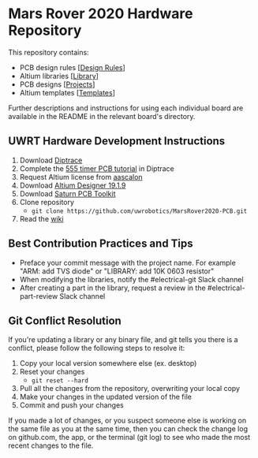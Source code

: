 # Mars Rover 2020 Hardware Repository
This repository contains:
- PCB design rules [[Design Rules](https://github.com/uwrobotics/MarsRover2020-PCB/tree/master/Design%20Rules)]
- Altium libraries [[Library](https://github.com/uwrobotics/MarsRover2020-PCB/tree/master/Library)]
- PCB designs [[Projects](https://github.com/uwrobotics/MarsRover2020-firmware/tree/alex/add-readme/misc)]
- Altium templates [[Templates](https://github.com/uwrobotics/MarsRover2020-PCB/tree/master/Templates)]

Further descriptions and instructions for using each individual board are available in the README in the relevant board's directory.

## UWRT Hardware Development Instructions

1. Download [Diptrace](https://diptrace.com/download/download-diptrace/)
2. Complete the [555 timer PCB tutorial](https://docs.google.com/document/d/1YiGjYYuB-FUKcaG-C9Ers9Dd0e59WRM9QEbI4RcCCmw/edit?usp=sharing) in Diptrace
3. Request Altium license from [aascalon](https://github.com/aascalon)
4. Download [Altium Designer 19.1.9](https://www.altium.com/products/downloads/)
5. Download [Saturn PCB Toolkit](http://www.saturnpcb.com/pcb_toolkit/)
6. Clone repository
    - `git clone https://github.com/uwrobotics/MarsRover2020-PCB.git`
7. Read the [wiki](https://github.com/uwrobotics/MarsRover2020-PCB/wiki)

## Best Contribution Practices and Tips
- Preface your commit message with the project name. For example "ARM: add TVS diode" or "LIBRARY: add 10K 0603 resistor"
- When modifying the libraries, notify the #electrical-git Slack channel 
- After creating a part in the library, request a review in the #electrical-part-review Slack channel

## Git Conflict Resolution
If you're updating a library or any binary file, and git tells you there is a conflict, please follow the following steps to resolve it:
1. Copy your local version somewhere else (ex. desktop)
2. Reset your changes
    - `git reset --hard`
3. Pull all the changes from the repository, overwriting your local copy
4. Make your changes in the updated version of the file
5. Commit and push your changes

If you made a lot of changes, or you suspect someone else is working on the same file as you at the same time, then you can check the change log on github.com, the app, or the terminal (git log) to see who made the most recent changes to the file.
